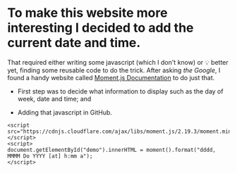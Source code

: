 # To make this website more interesting I decided to add the current date and time.  

That required either writing some javascript (which I don't know) or 💡 better yet, finding some reusable code to do the trick.  After asking *the Google*, I found a handy website called [Moment.js Documentation](https://momentjs.com/docs/#/displaying/) to do just that.

* First step was to decide what information to display such as the day of week, date and time; and

* Adding that javascript in GitHub.

```
<script src="https://cdnjs.cloudflare.com/ajax/libs/moment.js/2.19.3/moment.min.js"></script>
<script>
document.getElementById("demo").innerHTML = moment().format("dddd, MMMM Do YYYY [at] h:mm a");
</script>
```
